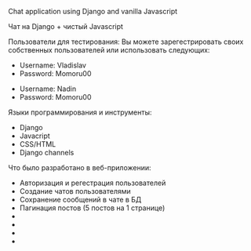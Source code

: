 Chat application using Django and vanilla Javascript 

Чат на Django + чистый Javascript

Пользователи для тестирования:
Вы можете зарегестрировать своих собственных пользователей или использовать следующих:
<ul> 
  <li>Username: Vladislav</li>
  <li>Password: Momoru00</li>
</ul>
<ul> 
  <li>Username: Nadin</li>
  <li>Password: Momoru00</li>
</ul>

Языки программирования и инструменты:
<ul> 
  <li>Django</li>
  <li>Javacript</li>
  <li>CSS/HTML</li>
  <li>Django channels</li>
</ul>

Что было разработано в веб-приложении: 
<ul>
  <li>Авторизация и регестрация пользователей</li>
  <li>Создание чатов пользователями</li>
  <li>Сохранение сообщений в чате в БД</li>
  <li>Пагинация постов (5 постов на 1 странице)</li>
  <li></li>
  <li></li>
  <li></li>
  <li></li>
</ul>
